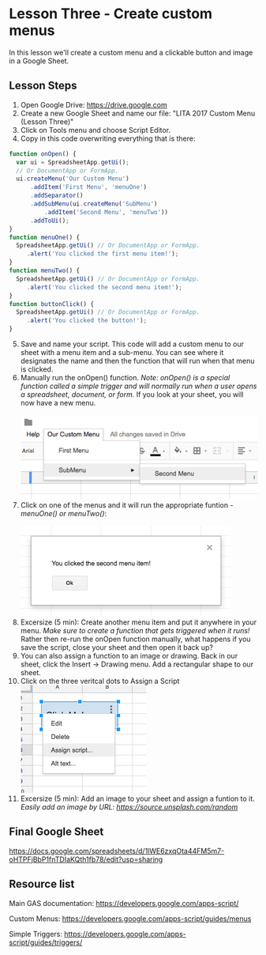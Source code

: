 # Lesson Three - Create custom menus

In this lesson we'll create a custom menu and a clickable button and image in a Google Sheet.

## Lesson Steps

1. Open Google Drive: https://drive.google.com
2. Create a new Google Sheet and name our file: "LITA 2017 Custom Menu (Lesson Three)"
3. Click on Tools menu and choose Script Editor. 
4. Copy in this code overwriting everything that is there:
```javascript
function onOpen() {
  var ui = SpreadsheetApp.getUi();
  // Or DocumentApp or FormApp.
  ui.createMenu('Our Custom Menu')
      .addItem('First Menu', 'menuOne')
      .addSeparator()
      .addSubMenu(ui.createMenu('SubMenu')
          .addItem('Second Menu', 'menuTwo'))
      .addToUi();
}
function menuOne() {
  SpreadsheetApp.getUi() // Or DocumentApp or FormApp.
     .alert('You clicked the first menu item!');
}
function menuTwo() {
  SpreadsheetApp.getUi() // Or DocumentApp or FormApp.
     .alert('You clicked the second menu item!');
}
function buttonClick() {
  SpreadsheetApp.getUi() // Or DocumentApp or FormApp.
     .alert('You clicked the button!');
}
```
5. Save and name your script. This code will add a custom menu to our sheet with a menu item and a sub-menu. You can see where it designates the name and then the function that will run when that menu is clicked. 
6. Manually run the onOpen() function. *Note: onOpen() is a special function called a simple trigger and will normally run when a user opens a spreadsheet, document, or form.* If you look at your sheet, you will now have a new menu.<br /><br />
![Image of Menu](custom_menu.png)
7. Click on one of the menus and it will run the appropriate funtion - *menuOne() or menuTwo()*:<br /><br />
![Image of Popup](popup.png)
8. Excersize (5 min): Create another menu item and put it anywhere in your menu. *Make sure to create a function that gets triggered when it runs!* Rather then re-run the onOpen function manually, what happens if you save the script, close your sheet and then open it back up?
9. You can also assign a function to an image or drawing. Back in our sheet, click the Insert -> Drawing menu. Add a rectangular shape to our sheet. 
10. Click on the three veritcal dots to Assign a Script 
![Image of assign](assign.png)
10. Excersize (5 min): Add an image to your sheet and assign a funtion to it. *Easily add an image by URL: https://source.unsplash.com/random*

## Final Google Sheet

https://docs.google.com/spreadsheets/d/1lWE6zxqOta44FM5m7-oHTPFjBbP1fnTDIaKQth1fb78/edit?usp=sharing

## Resource list

Main GAS documentation: https://developers.google.com/apps-script/

Custom Menus: https://developers.google.com/apps-script/guides/menus

Simple Triggers: https://developers.google.com/apps-script/guides/triggers/

